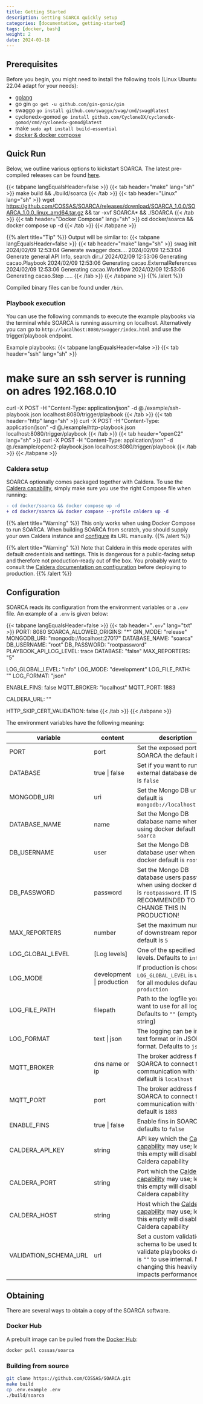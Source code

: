 ```yaml
---
title: Getting Started
description: Getting SOARCA quickly setup
categories: [documentation, getting-started]
tags: [docker, bash]
weight: 2
date: 2024-03-18
---
```


## Prerequisites

Before you begin, you might need to install the following tools (Linux Ubuntu 22.04 adapt for your needs):

- [golang](https://go.dev/doc/install)
- go gin `go get -u github.com/gin-gonic/gin`
- swaggo `go install github.com/swaggo/swag/cmd/swag@latest`
- cyclonedx-gomod `go install github.com/CycloneDX/cyclonedx-gomod/cmd/cyclonedx-gomod@latest`
- make `sudo apt install build-essential`
- [docker & docker compose](https://docs.docker.com/engine/install/)

## Quick Run

Below, we outline various options to kickstart SOARCA. The latest pre-compiled releases can be found [here](https://github.com/COSSAS/SOARCA/releases).

{{< tabpane langEqualsHeader=false  >}}
{{< tab header="make" lang="sh" >}}
make build && ./build/soarca
{{< /tab >}}
{{< tab header="Linux" lang="sh" >}}
wget https://github.com/COSSAS/SOARCA/releases/download/SOARCA_1.0.0/SOARCA_1.0.0_linux_amd64.tar.gz  && tar -xvf SOARCA* && ./SOARCA
{{< /tab >}}
{{< tab header="Docker Compose" lang="sh" >}}
cd docker/soarca && docker compose up -d
{{< /tab >}}
{{< /tabpane >}}

{{% alert title="Tip" %}}
Output will be similar to:
{{< tabpane langEqualsHeader=false  >}}
{{< tab header="make" lang="sh" >}}
swag init
2024/02/09 12:53:04 Generate swagger docs....
2024/02/09 12:53:04 Generate general API Info, search dir:./
2024/02/09 12:53:06 Generating cacao.Playbook
2024/02/09 12:53:06 Generating cacao.ExternalReferences
2024/02/09 12:53:06 Generating cacao.Workflow
2024/02/09 12:53:06 Generating cacao.Step
.....
{{< /tab >}}
{{< /tabpane >}}
{{% /alert %}}

Compiled binary files can be found under `/bin`.

### Playbook execution

You can use the following commands to execute the example playbooks via the terminal while SOARCA is running assuming on localhost. Alternatively you can go to `http://localhost:8080/swagger/index.html` and use the trigger/playbook endpoint.

Example playbooks:
{{< tabpane langEqualsHeader=false  >}}
{{< tab header="ssh" lang="sh" >}}

# make sure an ssh server is running on adres 192.168.0.10

curl -X POST -H "Content-Type: application/json" -d @./example/ssh-playbook.json localhost:8080/trigger/playbook
{{< /tab >}}
{{< tab header="http" lang="sh" >}}
curl -X POST -H "Content-Type: application/json" -d @./example/http-playbook.json localhost:8080/trigger/playbook
{{< /tab >}}
{{< tab header="openC2" lang="sh" >}}
curl -X POST -H "Content-Type: application/json" -d @./example/openc2-playbook.json localhost:8080/trigger/playbook
{{< /tab >}}
{{< /tabpane >}}

### Caldera setup

SOARCA optionally comes packaged together with Caldera. To use the
[Caldera capability](/docs/soarca-extensions/native-capabilities#caldera-capability), simply make
sure you use the right Compose file when running:

```diff
- cd docker/soarca && docker compose up -d
+ cd docker/soarca && docker compose --profile caldera up -d
```

{{% alert title="Warning" %}}
This only works when using Docker Compose to run SOARCA. When building SOARCA from scratch,
you should supply your own Caldera instance and [configure](#configuration) its URL manually.
{{% /alert %}}

{{% alert title="Warning" %}}
Note that Caldera in this mode operates with default credentials and settings. This is dangerous
for a public-facing setup and therefore not production-ready out of the box. You probably want
to consult the
[Caldera documentation on configuration](https://caldera.readthedocs.io/en/latest/Server-Configuration.html#configuration-file)
before deploying to production.
{{% /alert %}}

## Configuration

SOARCA reads its configuration from the environment variables or a `.env` file. An example of a `.env` is given below:

{{< tabpane langEqualsHeader=false  >}}
{{< tab header="`.env`" lang="txt" >}}
PORT: 8080
SOARCA_ALLOWED_ORIGINS: "*"
GIN_MODE: "release"
MONGODB_URI: "mongodb://localhost:27017"
DATABASE_NAME: "soarca"
DB_USERNAME: "root"
DB_PASSWORD: "rootpassword"
PLAYBOOK_API_LOG_LEVEL: trace
DATABASE: "false"
MAX_REPORTERS: "5"

LOG_GLOBAL_LEVEL: "info"
LOG_MODE: "development"
LOG_FILE_PATH: ""
LOG_FORMAT: "json"

ENABLE_FINS: false
MQTT_BROKER: "localhost"
MQTT_PORT: 1883

CALDERA_URL: ""

HTTP_SKIP_CERT_VALIDATION: false
{{< /tab >}}
{{< /tabpane >}}

The environment variables have the following meaning:

|variable |content |description
|---|---|---|
|PORT |port  |Set the exposed port of SOARCA the default is `8080`
|DATABASE |true \| false   | Set if you want to run with external database default is `false`
|MONGODB_URI |uri  |Set the Mongo DB uri default is `mongodb://localhost:27017`
|DATABASE_NAME |name  |Set the Mongo DB database name when using docker default is `soarca`
|DB_USERNAME |user  |Set the Mongo DB database user when using docker default is `root`
|DB_PASSWORD |password  |Set the Mongo DB database users password when using docker default is `rootpassword`. IT IS RECOMMENDED TO CHANGE THIS IN PRODUCTION!
|MAX_REPORTERS |number  |Set the maximum number of downstream reporters default is `5` 
|LOG_GLOBAL_LEVEL |[Log levels]  |One of the specified log levels. Defaults to `info`
|LOG_MODE |development \| production  |If production is chosen the `LOG_GLOBAL_LEVEL` is used for all modules defaults to `production`
|LOG_FILE_PATH |filepath  |Path to the logfile you want to use for all logging. Defaults to `""` (empty string)
|LOG_FORMAT |text \| json  |The logging can be in plain text format or in JSON format. Defaults to `json`
|MQTT_BROKER | dns name or ip | The broker address for SOARCA to connect to, for communication with fins default is `localhost`
|MQTT_PORT   | port | The broker address for SOARCA to connect to, for communication with fins default is `1883`
|ENABLE_FINS| true \| false | Enable fins in SOARCA defaults to `false`
|CALDERA_API_KEY| string | API key which the [Caldera capability](/docs/soarca-extensions/native-capabilities#caldera-capability) may use; leaving this empty will disable the Caldera capability
|CALDERA_PORT| string | Port which the [Caldera capability](/docs/soarca-extensions/native-capabilities#caldera-capability) may use; leaving this empty will disable the Caldera capability
|CALDERA_HOST| string | Host which the [Caldera capability](/docs/soarca-extensions/native-capabilities#caldera-capability) may use; leaving this empty will disable the Caldera capability
|VALIDATION_SCHEMA_URL|url| Set a custom validation schema to be used to validate playbooks defaul is `""` to use internal. NOTE: changing this heavily impacts performance. 

## Obtaining

There are several ways to obtain a copy of the SOARCA software.

### Docker Hub 

A prebuilt image can be pulled from the
[Docker Hub](https://hub.docker.com/r/cossas/soarca):

```bash
docker pull cossas/soarca
```

### Building from source

```bash
git clone https://github.com/COSSAS/SOARCA.git
make build
cp .env.example .env
./build/soarca
```
